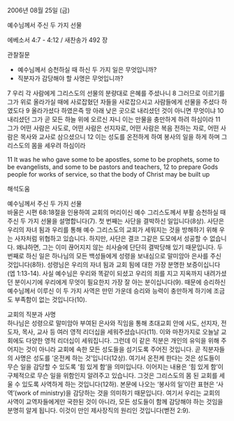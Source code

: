 2006년 08월 25일 (금)

예수님께서 주신 두 가지 선물



에베소서 4:7 - 4:12 / 새찬송가 492 장


관찰질문
- 예수님께서 승천하실 때 하신 두 가지 일은 무엇입니까?
- 직분자가 감당해야 할 사명은 무엇입니까?

7 우리 각 사람에게 그리스도의 선물의 분량대로 은혜를 주셨나니 8 그러므로 이르기를 그가 위로 올라가실 때에 사로잡혔던 자들을 사로잡으시고 사람들에게 선물을 주셨다 하였도다 9 올라가셨다 하였은즉 땅 아래 낮은 곳으로 내리셨던 것이 아니면 무엇이냐 10 내리셨던 그가 곧 모든 하늘 위에 오르신 자니 이는 만물을 충만하게 하려 하심이라 11 그가 어떤 사람은 사도로, 어떤 사람은 선지자로, 어떤 사람은 복음 전하는 자로, 어떤 사람은 목사와 교사로 삼으셨으니 12 이는 성도를 온전하게 하여 봉사의 일을 하게 하며 그리스도의 몸을 세우려 하심이라

11  It was he who gave some to be apostles, some to be prophets, some to be evangelists, and some to be pastors and teachers, 12  to prepare Gods people for works of service, so that the body of Christ may be built up

해석도움





예수님께서 주신 두 가지 선물  
바울은 시편 68:18절을 인용하여 교회의 머리이신 예수 그리스도께서 부활 승천하실 때 주신 두 가지 선물을 설명합니다(7). 첫 번째는 사단을 결박하신 일입니다(8상). 사단은 우리의 자녀 됨과 우리를 통해 예수 그리스도의 교회가 세워지는 것을 방해하기 위해 우는 사자처럼 위협하고 있습니다. 하지만, 사단은 결코 그같은 도모에서 성공할 수 없습니다. 왜냐하면, 그는 이미 끊어지지 않는 쇠사슬에 단단히 결박당해 있기 때문입니다. 두 번째로 하신 일은 하나님의 모든 백성들에게 성령을 보내심으로 말미암아 은사를 주신 것입니다(8하). 성령님은 우리의 자녀 됨과 교회 됨에 대한 가장 분명한 보증이십니다(엡 1:13-14). 사실 예수님은 우리와 똑같이 되셨고 우리의 죄를 지고 지옥까지 내려가셨던 분이시기에 우리에게 무엇이 필요한지 가장 잘 아는 분이십니다(9). 때문에 승리하신 예수님께서 이루신 이 두 가지 사역은 만민 가운데 승리와 능력이 충만하게 하기에 조금도 부족함이 없는 것입니다(10).  

교회의 직분과 사명  
하나님은 성령으로 말미암아 부여된 은사와 직임을 통해 초대교회 안에 사도, 선지자, 전도자, 목사, 교사 등 여러 영적 리더십을 세워주셨습니다(11). 이와 마찬가지로 오늘날 교회에도 다양한 영적 리더십이 세워집니다. 그런데 이 같은 직분은 개인의 유익을 위해 주어지는 것이 아니라 교회에 속한 모든 성도들을 섬기도록 주어진 것입니다. 곧 직분자들의 사명은 성도를 ‘온전케 하는 것’입니다(12상). 여기서 온전케 한다는 것은 성도들이 무슨 일을 감당할 수 있도록 ‘힘 있게 함’을 의미입니다. 이어지는 내용은 ‘힘 있게 함’이 구체적으로 무슨 일을 위함인지 알려주고 있습니다. 그것은 그리스도의 몸 된 교회를 세울 수 있도록 사역하게 하는 것입니다(12하). 본문에 나오는 ‘봉사의 일’이란 표현은 ‘사역’(work of ministry)을 감당하는 것을 의미하기 때문입니다. 여기서 우리는 교회의 사역이 교역자들에게만 국한된 것이 아니라, 모든 성도들이 함께 감당해야 하는 것임을 분명히 알게 됩니다. 이것이 만인 제사장직의 원리인 것입니다(벧전 2:9).